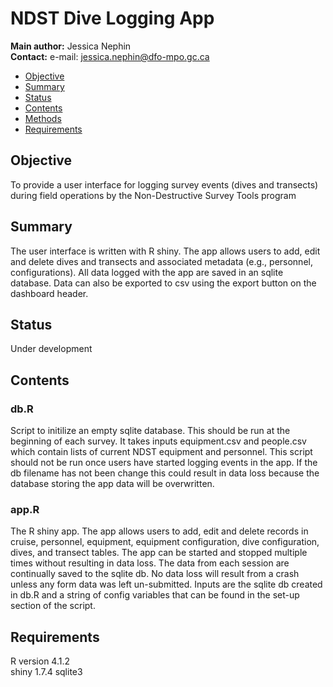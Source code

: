# NDST Dive Logging App

__Main author:__  Jessica Nephin     
__Contact:__      e-mail: jessica.nephin@dfo-mpo.gc.ca

- [Objective](#objective)
- [Summary](#summary)
- [Status](#status)
- [Contents](#contents)
- [Methods](#methods)
- [Requirements](#requirements)

## Objective
To provide a user interface for logging survey events (dives and transects) during field operations by the Non-Destructive Survey Tools program

## Summary
The user interface is written with R shiny. The app allows users to add, edit and delete dives and transects and associated metadata (e.g., personnel, configurations). All data logged with the app are saved in an sqlite database. Data can also be exported to csv using the export button on the dashboard header.

## Status
Under development

## Contents

### db.R
Script to initilize an empty sqlite database. This should be run at the beginning of each survey. It takes inputs equipment.csv and people.csv which contain lists of current NDST equipment and personnel. This script should not be run once users have started logging events in the app. If the db filename has not been change this could result in data loss because the database storing the app data will be overwritten.

### app.R
The R shiny app. The app allows users to add, edit and delete records in cruise, personnel, equipment, equipment configuration, dive configuration, dives, and transect tables. The app can be started and stopped multiple times without resulting in data loss. The data from each session are continually saved to the sqlite db. No data loss will result from a crash unless any form data was left un-submitted. Inputs are the sqlite db created in db.R and a string of config variables that can be found in the set-up section of the script. 


## Requirements
R version 4.1.2    
shiny 1.7.4
sqlite3    

